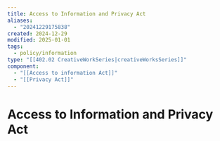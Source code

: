 ```yaml
---
title: Access to Information and Privacy Act
aliases:
  - "20241229175838"
created: 2024-12-29
modified: 2025-01-01
tags:
  - policy/information
type: "[[402.02 CreativeWorkSeries|creativeWorksSeries]]"
component:
  - "[[Access to information Act]]"
  - "[[Privacy Act]]"
---
```

# Access to Information and Privacy Act
